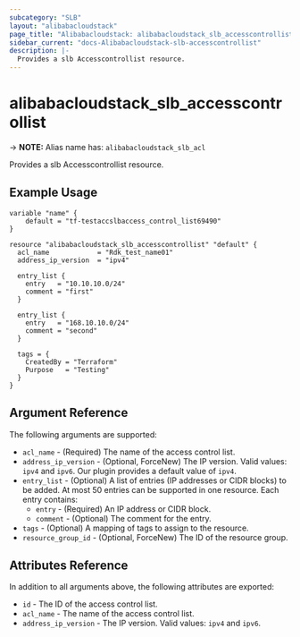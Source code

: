 ```yaml
---
subcategory: "SLB"
layout: "alibabacloudstack"
page_title: "Alibabacloudstack: alibabacloudstack_slb_accesscontrollist"
sidebar_current: "docs-Alibabacloudstack-slb-accesscontrollist"
description: |- 
  Provides a slb Accesscontrollist resource.
---
```


# alibabacloudstack_slb_accesscontrollist
-> **NOTE:** Alias name has: `alibabacloudstack_slb_acl`

Provides a slb Accesscontrollist resource.

## Example Usage

```hcl
variable "name" {
    default = "tf-testaccslbaccess_control_list69490"
}

resource "alibabacloudstack_slb_accesscontrollist" "default" {
  acl_name            = "Rdk_test_name01"
  address_ip_version  = "ipv4"

  entry_list {
    entry   = "10.10.10.0/24"
    comment = "first"
  }

  entry_list {
    entry   = "168.10.10.0/24"
    comment = "second"
  }

  tags = {
    CreatedBy = "Terraform"
    Purpose   = "Testing"
  }
}
```

## Argument Reference

The following arguments are supported:

* `acl_name` - (Required) The name of the access control list.
* `address_ip_version` - (Optional, ForceNew) The IP version. Valid values: `ipv4` and `ipv6`. Our plugin provides a default value of `ipv4`.
* `entry_list` - (Optional) A list of entries (IP addresses or CIDR blocks) to be added. At most 50 entries can be supported in one resource. Each entry contains:
  * `entry` - (Required) An IP address or CIDR block.
  * `comment` - (Optional) The comment for the entry.
* `tags` - (Optional) A mapping of tags to assign to the resource.
* `resource_group_id` - (Optional, ForceNew) The ID of the resource group.

## Attributes Reference

In addition to all arguments above, the following attributes are exported:

* `id` - The ID of the access control list.
* `acl_name` - The name of the access control list.
* `address_ip_version` - The IP version. Valid values: `ipv4` and `ipv6`.